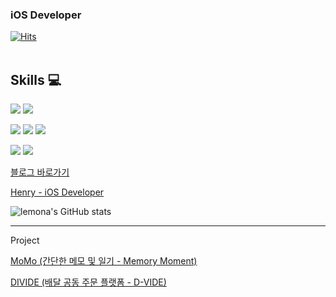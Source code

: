 ### iOS Developer
[![Hits](https://hits.seeyoufarm.com/api/count/incr/badge.svg?url=https%3A%2F%2Fgithub.com%2Flemona-97&count_bg=%232FFF00&title_bg=%23000000&icon=&icon_color=%230034FF&title=hits&edge_flat=false)](https://hits.seeyoufarm.com)
<br></br>
## Skills 💻
<img src="https://img.shields.io/badge/Swift-F05138?style=for-the-badge&logo=Swift&logoColor=white"> <img src="https://img.shields.io/badge/Python-3776AB?style=for-the-badge&logo=Python&logoColor=white">

<img src="https://img.shields.io/badge/CocoaPods-EE3322?style=for-the-badge&logo=CocoaPods&logoColor=white"> <img src="https://img.shields.io/badge/Gitlab-FC6D26?style=for-the-badge&logo=GitLab&logoColor=white"> <img src="https://img.shields.io/badge/SourceTree-0052CC?style=for-the-badge&logo=SourceTree&logoColor=white">


<img src="https://img.shields.io/badge/C-A8B9CC?style=for-the-badge&logo=C&logoColor=white"> <img src="https://img.shields.io/badge/C++-00599C?style=for-the-badge&logo=cplusplus&logoColor=white">


[블로그 바로가기](https://blog.naver.com/wcbe9745)

[Henry - iOS Developer](https://lemona-97.notion.site/iOS-Developer-5d5745226a0246a2a0ebb3d2e1e3e6db)

![lemona's GitHub stats](https://github-readme-stats.vercel.app/api?username=lemona-97&show_icons=true&theme=synthwave)


---
Project

[MoMo (간단한 메모 및 일기 - Memory Moment)](https://apps.apple.com/kr/app/%EB%AA%A8%EB%AA%A8-memorymoment/id1668532366)

[DIVIDE (배달 공동 주문 플랫폼 - D-VIDE)](https://chatter-salute-28a.notion.site/What-is-D-VIDE-99ae92444ac543d6ad7dac9dd46c41f7)
